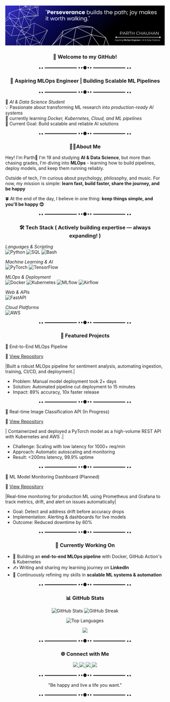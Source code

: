 <p align="center">
  <img src="assests/Abstract Technology Profile LinkedIn Banner (2).png "  />
</p>


<h3 align="center">👋 Welcome to my GitHub!</h3>


<p align="center">•• ━━━━━━━━━━━━ ••●•• ━━━━━━━━━━━━ ••</p>


<h3 align="center">🚀 Aspiring MLOps Engineer | Building Scalable ML Pipelines</h3>


<p align="center">•• ━━━━━━━━━━━━ ••●•• ━━━━━━━━━━━━ ••</p>


🚀 *AI & Data Science Student*  
💡 Passionate about transforming ML research into *production-ready AI systems*  
🔧 currently learning *Docker, Kubernetes, Cloud, and ML pipelines*  
🎯 Current Goal: Build scalable and reliable AI solutions 


<p align="center">•• ━━━━━━━━━━━━ ••●•• ━━━━━━━━━━━━ ••</p>


<h3 align="center">👨‍💻About Me</h3>


<p align="center">

  
Hey! I'm Parth👋
I'm 19 and studying <b>AI & Data Science</b>, but more than chasing grades, I'm diving into <b>MLOps</b> - learning how to build pipelines, deploy models, and keep them running reliably. 

Outside of tech, I'm curious about psychology, philosophy, and music. For now, my mission is simple: <b>learn fast, build faster, share the journey, and be happy</b>

🍀 At the end of the day, I believe in one thing: <b>keep things simple, and you'll be happy 😊</b> 


</p>


<p align="center">•• ━━━━━━━━━━━━ ••●•• ━━━━━━━━━━━━ ••</p>


<h3 align="center">🛠 Tech Stack  ( Actively building expertise — always expanding! )</h3>


*Languages & Scripting*  
![Python](https://img.shields.io/badge/Python-3776AB?style=for-the-badge&logo=python&logoColor=white) 
![SQL](https://img.shields.io/badge/SQL-336791?style=for-the-badge&logo=postgresql&logoColor=white) 
![Bash](https://img.shields.io/badge/Bash-4EAA25?style=for-the-badge&logo=gnu-bash&logoColor=white)  

*Machine Learning & AI*  
![PyTorch](https://img.shields.io/badge/PyTorch-EE4C2C?style=for-the-badge&logo=pytorch&logoColor=white) 
![TensorFlow](https://img.shields.io/badge/TensorFlow-FF6F00?style=for-the-badge&logo=tensorflow&logoColor=white) 

*MLOps & Deployment*  
![Docker](https://img.shields.io/badge/Docker-2496ED?style=for-the-badge&logo=docker&logoColor=white) 
![Kubernetes](https://img.shields.io/badge/Kubernetes-326CE5?style=for-the-badge&logo=kubernetes&logoColor=white) 
![MLflow](https://img.shields.io/badge/MLflow-0194E2?style=for-the-badge&logo=mlflow&logoColor=white) 
![Airflow](https://img.shields.io/badge/Apache%20Airflow-017CEE?style=for-the-badge&logo=apache-airflow&logoColor=white)  

*Web & APIs*  
![FastAPI](https://img.shields.io/badge/FastAPI-009688?style=for-the-badge&logo=fastapi&logoColor=white) 

*Cloud Platforms*  
![AWS](https://img.shields.io/badge/AWS-232F3E?style=for-the-badge&logo=amazon-aws&logoColor=white) 



<p align="center">•• ━━━━━━━━━━━━ ••●•• ━━━━━━━━━━━━ ••</p>


<h3 align="center">🚀 Featured Projects </h3>


🔹 End-to-End MLOps Pipeline

📌 [View Repository](https://github.com/PARTH-AI-DS20/End-to-End-MLOps-Pipeline)


|Built a robust MLOps pipeline for sentiment analysis, automating ingestion, training, CI/CD, and deployment.|

- Problem: Manual model deployment took 2+ days
- Solution: Automated pipeline cut deployment to 15 minutes
- Impact: 89% accuracy, 10x faster release


<p align="center">•• ━━━━━━━━━━━━ ••●•• ━━━━━━━━━━━━ ••</p>


🔹 Real-time Image Classification API (In Progress)

📌 [View Repository](https://github.com/PARTH-AI-DS20/Real-time-Image-Classification-API)

| Containerized and deployed a PyTorch model as a high-volume REST API with Kubernetes and AWS .|

- Challenge: Scaling with low latency for 1000+ req/min
- Approach: Automatic autoscaling and monitoring
- Result: <200ms latency, 99.9% uptime

<p align="center">•• ━━━━━━━━━━━━ ••●•• ━━━━━━━━━━━━ ••</p>


🔹 ML Model Monitoring Dashboard (Planned)

📌  [View Repository](https://github.com/PARTH-AI-DS20/ML-Model-Monitoring-Dashboard)

|Real-time monitoring for production ML using Prometheus and Grafana to track metrics, drift, and alert on issues automatically|

- Goal: Detect and address drift before accuracy drops
- Implementation: Alerting & dashboards for live models
- Outcome: Reduced downtime by 60%

<p align="center">•• ━━━━━━━━━━━━ ••●•• ━━━━━━━━━━━━ ••</p>


<h3 align="center">📅 Currently Working On</h3>


-  🔧 Building an **end-to-end MLOps pipeline** with Docker, GitHub Action's & Kubernetes
-  ✍️ Writing and sharing my learning journey on **LinkedIn**
-  🌱 Continuously refining my skills in **scalable ML systems & automation**


<p align="center">•• ━━━━━━━━━━━━ ••●•• ━━━━━━━━━━━━ ••</p>


<h3 align="center">📊 GitHub Stats</h3>
  


<p align="center">
  <img src="https://github-readme-stats.vercel.app/api?username=PARTH-AI-DS20&show_icons=true&theme=radical" alt="GitHub Stats" height="150"/>
  <img src="https://github-readme-streak-stats.herokuapp.com/?user=PARTH-AI-DS20&theme=radical" alt="GitHub Streak" height="150"/>
</p>

<p align="center">
  <img src="https://github-readme-stats.vercel.app/api/top-langs/?username=PARTH-AI-DS20&layout=compact&theme=radical" alt="Top Languages" height="150"/>
</p>


<p align="center">
  <img src="https://komarev.com/ghpvc/?username=PARTH-AI-DS20&color=blue"/>
</p>


<p align="center">•• ━━━━━━━━━━━━ ••●•• ━━━━━━━━━━━━ ••</p>


<h3 align="center">🌐 Connect with Me </h3>


<p align="center">
  <a href="https://www.linkedin.com/in/parth-chauhan-434437334/">
    <img src="https://img.shields.io/badge/LinkedIn-0A66C2?style=for-the-badge&logo=linkedin&logoColor=white" />
  </a>
  <a href="https://medium.com/@cjaydeep235">
    <img src="https://img.shields.io/badge/Medium-12100E?style=for-the-badge&logo=medium&logoColor=white" />
  </a>
  <a href="https://yourwebsite.com"> 
    <img src="https://img.shields.io/badge/Portfolio-000000?style=for-the-badge&logo=vercel&logoColor=white" />
  </a>
  <a href="mailto:Path.pc77@gmail.com">
  <img src="https://img.shields.io/badge/Email-D14836?style=for-the-badge&logo=gmail&logoColor=white" />
  </a>
</p>  


<p align="center">•• ━━━━━━━━━━━━ ••●•• ━━━━━━━━━━━━ ••</p>


<p align="center">"Be happy and live a life you want."</p>


<p align="center">•• ━━━━━━━━━━━━ ••●•• ━━━━━━━━━━━━ ••</p>
